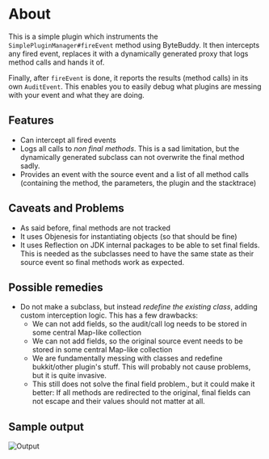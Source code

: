 # About

This is a simple plugin which instruments the `SimplePluginManager#fireEvent` method using ByteBuddy. It then intercepts any fired event, replaces it with a dynamically generated proxy that logs method calls and hands it of.

Finally, after `fireEvent` is done, it reports the results (method calls) in its own `AuditEvent`.
This enables you to easily debug what plugins are messing with your event and what they are doing.

## Features
* Can intercept all fired events
* Logs all calls to *non final methods*. This is a sad limitation, but the dynamically generated subclass can not overwrite the final method sadly.
* Provides an event with the source event and a list of all method calls (containing the method, the parameters, the plugin and the stacktrace)

## Caveats and Problems
* As said before, final methods are not tracked
* It uses Objenesis for instantiating objects (so that should be fine)
* It uses Reflection on JDK internal packages to be able to set final fields.
  This is needed as the subclasses need to have the same state as their source event so final methods work as expected.

## Possible remedies
* Do not make a subclass, but instead *redefine the existing class*, adding custom interception logic. This has a few drawbacks:
    - We can not add fields, so the audit/call log needs to be stored in some central Map-like collection
    - We can not add fields, so the original source event needs to be stored in some central Map-like collection
    - We are fundamentally messing with classes and redefine bukkit/other plugin's stuff. This will probably not cause problems, but it is quite invasive.
    - This still does not solve the final field problem., but it could make it better: If all methods are redirected to the original, final fields can not escape and their values should not matter at all.

## Sample output
![Output](https://i.imgur.com/QUrrY79.png)
